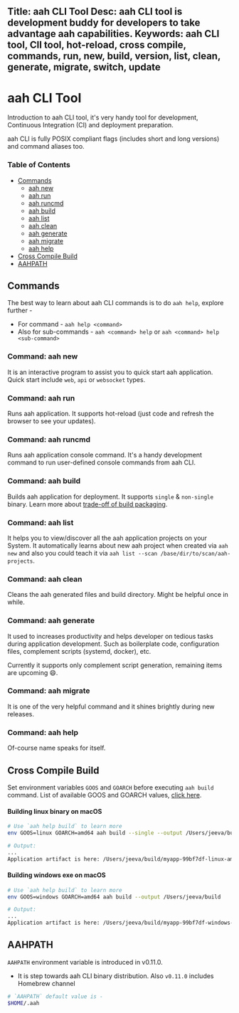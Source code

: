Title: aah CLI Tool
Desc: aah CLI tool is development buddy for developers to take advantage aah capabilities.
Keywords: aah CLI tool, ClI tool, hot-reload, cross compile, commands, run, new, build, version, list, clean, generate, migrate, switch, update
---
# aah CLI Tool

Introduction to aah CLI tool, it's very handy tool for development, Continuous Integration (CI) and deployment preparation.

aah CLI is fully POSIX compliant flags (includes short and long versions) and command aliases too.

### Table of Contents

  * [Commands](#commands)
    - [aah new](#command-aah-new)
    - [aah run](#command-aah-run)
    - [aah runcmd](#command-aah-runcmd)
    - [aah build](#command-aah-build)
    - [aah list](#command-aah-list)
    - [aah clean](#command-aah-clean)
    - [aah generate](#command-aah-generate)
    - [aah migrate](#command-aah-migrate)
    - [aah help](#command-aah-help)
  * [Cross Compile Build](#cross-compile-build)
  * [AAHPATH](#aahpath)

## Commands

The best way to learn about aah CLI commands is to do `aah help`, explore further -

  * For command - `aah help <command>` 
  * Also for sub-commands - `aah <command> help` or `aah <command> help <sub-command>`

### Command: aah new

It is an interactive program to assist you to quick start aah application. Quick start include `web`, `api` or `websocket` types.

### Command: aah run

Runs aah application. It supports hot-reload (just code and refresh the browser to see your updates).

### Command: aah runcmd

Runs aah application console command. It's a handy development command to run user-defined console commands from aah CLI.

### Command: aah build

Builds aah application for deployment. It supports `single` & `non-single` binary. Learn more about [trade-off of build packaging](https://docs.aahframework.org/vfs.html).

### Command: aah list

It helps you to view/discover all the aah application projects on your System. It automatically learns about new aah project when created via `aah new` and also you could teach it via `aah list --scan /base/dir/to/scan/aah-projects`.

### Command: aah clean

Cleans the aah generated files and build directory. Might be helpful once in while.

### Command: aah generate

It used to increases productivity and helps developer on tedious tasks during application development. Such as boilerplate code, configuration files, complement scripts (systemd, docker), etc.

Currently it supports only complement script generation, remaining items are upcoming 😄.

### Command: aah migrate

It is one of the very helpful command and it shines brightly during new releases. 

### Command: aah help

Of-course name speaks for itself.

## Cross Compile Build

Set environment variables `GOOS` and `GOARCH` before executing `aah build` command. List of available GOOS and GOARCH values, [click here](https://golang.org/doc/install/source#environment).

#### Building linux binary on macOS

```bash
# Use `aah help build` to learn more
env GOOS=linux GOARCH=amd64 aah build --single --output /Users/jeeva/build

# Output:
...
Application artifact is here: /Users/jeeva/build/myapp-99bf7df-linux-amd64.zip
```

#### Building windows exe on macOS

```bash
# Use `aah help build` to learn more
env GOOS=windows GOARCH=amd64 aah build --output /Users/jeeva/build

# Output:
...
Application artifact is here: /Users/jeeva/build/myapp-99bf7df-windows-amd64.zip
```

## AAHPATH

`AAHPATH` environment variable is introduced in v0.11.0.

  * It is step towards aah CLI binary distribution. Also `v0.11.0` includes Homebrew channel 

```bash
# `AAHPATH` default value is -
$HOME/.aah
```